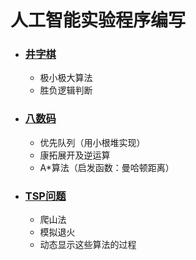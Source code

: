 人工智能实验程序编写
===================
* ### [井字棋](https://github.com/wy54224/Artificial-intelligence/tree/master/TicTacToe "井字棋")
  * 极小极大算法
  * 胜负逻辑判断
* ### [八数码](https://github.com/wy54224/Artificial-intelligence/tree/master/EightPuzzle "八数码")
  * 优先队列（用小根堆实现）
  * 康拓展开及逆运算
  * A*算法（启发函数：曼哈顿距离）
* ### [TSP问题](https://github.com/wy54224/Artificial-intelligence/blob/master/TSP)
  * 爬山法
  * 模拟退火
  * 动态显示这些算法的过程
